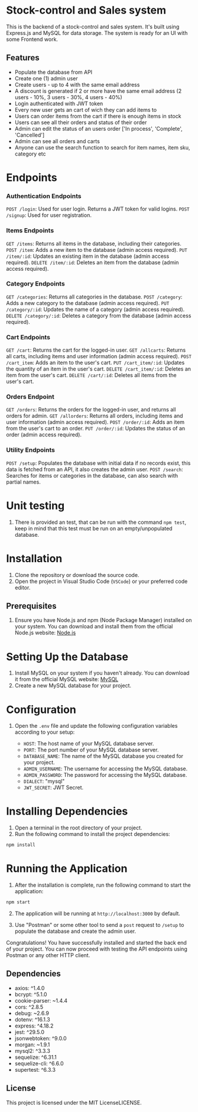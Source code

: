 # Stock-control and Sales system

This is the backend of a stock-control and sales system. It's built using Express.js and MySQL for data storage. The system is ready for an UI with some Frontend work.

## Features

- Populate the database from API
- Create one (1) admin user
- Create users - up to 4 with the same email address
- A discount is generated if 2 or more have the same email address (2 users - 10%, 3 users - 30%, 4 users - 40%)
- Login authenticated with JWT token
- Every new user gets an cart of wich they can add items to
- Users can order items from the cart if there is enough items in stock
- Users can see all their orders and status of their order
- Admin can edit the status of an users order ['In process', 'Complete', 'Cancelled']
- Admin can see all orders and carts
- Anyone can use the search function to search for item names, item sku, category etc

# Endpoints

### Authentication Endpoints

`POST /login`: Used for user login. Returns a JWT token for valid logins.
`POST /signup`: Used for user registration.

### Items Endpoints

`GET /items`: Returns all items in the database, including their categories.
`POST /item`: Adds a new item to the database (admin access required).
`PUT /item/:id`: Updates an existing item in the database (admin access required).
`DELETE /item/:id`: Deletes an item from the database (admin access required).

### Category Endpoints

`GET /categories`: Returns all categories in the database.
`POST /category`: Adds a new category to the database (admin access required).
`PUT /category/:id`: Updates the name of a category (admin access required).
`DELETE /category/:id`: Deletes a category from the database (admin access required).

### Cart Endpoints

`GET /cart`: Returns the cart for the logged-in user.
`GET /allcarts`: Returns all carts, including items and user information (admin access required).
`POST /cart_item`: Adds an item to the user's cart.
`PUT /cart_item/:id`: Updates the quantity of an item in the user's cart.
`DELETE /cart_item/:id`: Deletes an item from the user's cart.
`DELETE /cart/:id`: Deletes all items from the user's cart.

### Orders Endpoint

`GET /orders`: Returns the orders for the logged-in user, and returns all orders for admin.
`GET /allorders`: Returns all orders, including items and user information (admin access required).
`POST /order/:id`: Adds an item from the user's cart to an order.
`PUT /order/:id`: Updates the status of an order (admin access required).

### Utility Endpoints

`POST /setup`: Populates the database with initial data if no records exist, this data is fetched from an API, it also creates the admin user.
`POST /search`: Searches for items or categories in the database, can also search with partial names.

# Unit testing

1. There is provided an test, that can be run with the command `npm test`, keep in mind that this test must be run on an empty/unpopulated database.

# Installation

1. Clone the repository or download the source code.
2. Open the project in Visual Studio Code (`VSCode`) or your preferred code editor.

## Prerequisites

1. Ensure you have Node.js and npm (Node Package Manager) installed on your system. You can download and install them from the official Node.js website: [Node.js](https://nodejs.org)

# Setting Up the Database

1. Install MySQL on your system if you haven't already. You can download it from the official MySQL website: [MySQL](https://dev.mysql.com/downloads)
2. Create a new MySQL database for your project.

# Configuration

1. Open the `.env` file and update the following configuration variables according to your setup:

   - `HOST`: The host name of your MySQL database server.
   - `PORT`: The port number of your MySQL database server.
   - `DATABASE_NAME`: The name of the MySQL database you created for your project.
   - `ADMIN_USERNAME`: The username for accessing the MySQL database.
   - `ADMIN_PASSWORD`: The password for accessing the MySQL database.
   - `DIALECT`: "mysql"
   - `JWT_SECRET`: JWT Secret.

# Installing Dependencies

1. Open a terminal in the root directory of your project.
2. Run the following command to install the project dependencies:

```bash
npm install
```

# Running the Application

1. After the installation is complete, run the following command to start the application:

```bash
npm start
```

2. The application will be running at `http://localhost:3000` by default.

3. Use "Postman" or some other tool to send a `post` request to `/setup` to populate the database and create the admin user.

Congratulations! You have successfully installed and started the back end of your project. You can now proceed with testing the API endpoints using Postman or any other HTTP client.

## Dependencies

- axios: ^1.4.0
- bcrypt: ^5.1.0
- cookie-parser: ~1.4.4
- cors: ^2.8.5
- debug: ~2.6.9
- dotenv: ^16.1.3
- express: ^4.18.2
- jest: ^29.5.0
- jsonwebtoken: ^9.0.0
- morgan: ~1.9.1
- mysql2: ^3.3.3
- sequelize: ^6.31.1
- sequelize-cli: ^6.6.0
- supertest: ^6.3.3

## License

This project is licensed under the MIT LicenseLICENSE.
